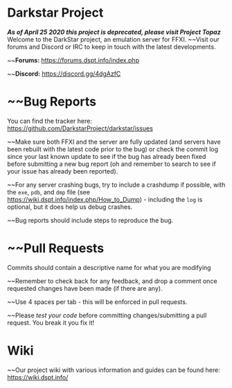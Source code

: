 
Darkstar Project
========
***As of April 25 2020 this project is deprecated, please visit Project Topaz***
Welcome to the DarkStar project, an emulation server for FFXI.
~~Visit our forums and Discord or IRC to keep in touch with the latest developments.

~~**Forums:** https://forums.dspt.info/index.php

~~**Discord:**
https://discord.gg/4dgAzfC

~~Bug Reports
========
You can find the tracker here: https://github.com/DarkstarProject/darkstar/issues

~~Make sure both FFXI and the server are fully updated (and servers have been rebuilt with the latest code prior to the bug) or check the commit log since your last known update to see if the bug has already been fixed before submitting a new bug report (oh and remember to search to see if your issue has already been reported).

~~For any server crashing bugs, try to include a crashdump if possible, with the ```exe```, ```pdb```, and ```dmp``` file (see https://wiki.dspt.info/index.php/How_to_Dump) - including the ```log``` is optional, but it does help us debug crashes.

~~Bug reports should include steps to reproduce the bug.

~~Pull Requests
========
Commits should contain a descriptive name for what you are modifying

~~Remember to check back for any feedback, and drop a comment once requested changes have been made (if there are any).

~~Use 4 spaces per tab - this will be enforced in pull requests.

~~Please *test your code* before committing changes/submitting a pull request. You break it you fix it!

Wiki
========
~~Our project wiki with various information and guides can be found here:
https://wiki.dspt.info/
